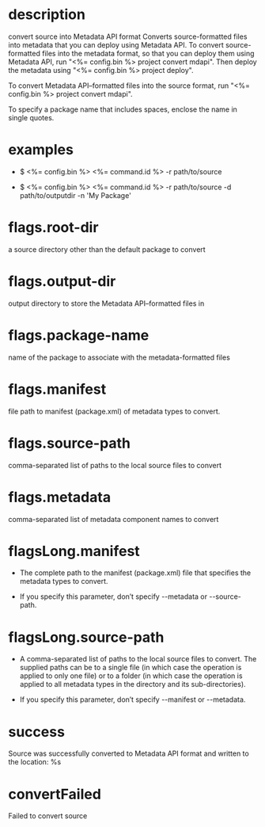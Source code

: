 # description

convert source into Metadata API format
Converts source-formatted files into metadata that you can deploy using Metadata API.
To convert source-formatted files into the metadata format, so that you can deploy them using Metadata API,
run "<%= config.bin %> project convert mdapi". Then deploy the metadata using "<%= config.bin %> project deploy".

To convert Metadata API–formatted files into the source format, run "<%= config.bin %> project convert mdapi".

To specify a package name that includes spaces, enclose the name in single quotes.

# examples

- $ <%= config.bin %> <%= command.id %> -r path/to/source

- $ <%= config.bin %> <%= command.id %> -r path/to/source -d path/to/outputdir -n 'My Package'

# flags.root-dir

a source directory other than the default package to convert

# flags.output-dir

output directory to store the Metadata API–formatted files in

# flags.package-name

name of the package to associate with the metadata-formatted files

# flags.manifest

file path to manifest (package.xml) of metadata types to convert.

# flags.source-path

comma-separated list of paths to the local source files to convert

# flags.metadata

comma-separated list of metadata component names to convert

# flagsLong.manifest

- The complete path to the manifest (package.xml) file that specifies the metadata types to convert.

- If you specify this parameter, don’t specify --metadata or --source-path.

# flagsLong.source-path

- A comma-separated list of paths to the local source files to convert. The supplied paths can be to a single file (in which case the operation is applied to only one file) or to a folder (in which case the operation is applied to all metadata types in the directory and its sub-directories).

- If you specify this parameter, don’t specify --manifest or --metadata.

# success

Source was successfully converted to Metadata API format and written to the location: %s

# convertFailed

Failed to convert source
